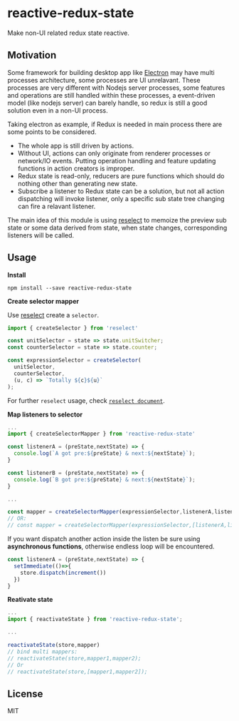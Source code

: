 # reactive-redux-state

Make non-UI related redux state reactive.


## Motivation

Some framework for building desktop app like [Electron](https://electron.atom.io/) may have multi processes architecture, some processes are UI unrelavant. These processes are very different with Nodejs server processes, some features and operations are still handled within these processes, a event-driven model (like nodejs server) can barely handle, so redux is still a good solution even in a non-UI process. 

Taking electron as example, if Redux is needed in main process there are some points to be considered.

- The whole app is still driven by actions.
- Without UI, actions can only originate from renderer processes or network/IO events. Putting operation handling and feature updating functions in action creators is improper. 
- Redux state is read-only, reducers are pure functions which should do nothing other than generating new state.
- Subscribe a listener to Redux state can be a solution, but not all action dispatching will invoke listener, only a specific sub state tree changing can fire a relavant listener.

The main idea of this module is using [reselect](https://github.com/reactjs/reselect) to memoize the preview sub state or some data derived from state, when state changes, corresponding listeners will be called.

## Usage

**Install**

```shell
npm install --save reactive-redux-state
```

**Create selector mapper**

Use [reselect](https://github.com/reactjs/reselect) create a `selector`.

```javascript
import { createSelector } from 'reselect'

const unitSelector = state => state.unitSwitcher;
const counterSelector = state => state.counter;

const expressionSelector = createSelector(
  unitSelector, 
  counterSelector, 
  (u, c) => `Totally ${c}${u}`
);

```

For further `reselect` usage, check [`reselect document`](https://github.com/reactjs/reselect/blob/master/README.md).

**Map listeners to selector**

```javascript
...
import { createSelectorMapper } from 'reactive-redux-state'

const listenerA = (preState,nextState) => {
  console.log(`A got pre:${preState} & next:${nextState}`);
}

const listenerB = (preState,nextState) => {
  console.log(`B got pre:${preState} & next:${nextState}`);
}

...

const mapper = createSelectorMapper(expressionSelector,listenerA,listenerB);
// OR:
// const mapper = createSelectorMapper(expressionSelector,[listenerA,listenerB]);

```

If you want dispatch another action inside the listen be sure using **asynchronous functions**, otherwise endless loop will be encountered.

```javascript
const listenerA = (preState,nextState) => {
  setImmediate(()=>{
    store.dispatch(increment())
  })
}
```

**Reativate state**



```javascript
...
import { reactivateState } from 'reactive-redux-state';

...

reactivateState(store,mapper)
// bind multi mappers: 
// reactivateState(store,mapper1,mapper2);
// Or
// reactivateState(store,[mapper1,mapper2]);

```

## License
MIT



